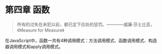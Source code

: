 # 第四章 函数

> 所有的过失在未犯以前，都已定下应处的惩罚。————威廉·莎士比亚，《Measure for Measure》

在JavaScript中，函数一共有4种调用模式：方法调用模式、函数调用模式、构造器调用模式和apply调用模式。
